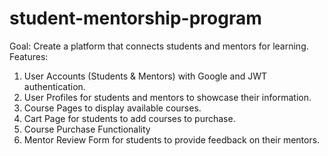 # student-mentorship-program
Goal: Create a platform that connects students and mentors for learning.
Features:
1. User Accounts (Students & Mentors) with Google and JWT authentication.
2. User Profiles for students and mentors to showcase their information.
3. Course Pages to display available courses.
4. Cart Page for students to add courses to purchase.
5. Course Purchase Functionality
6. Mentor Review Form for students to provide feedback on their mentors.
